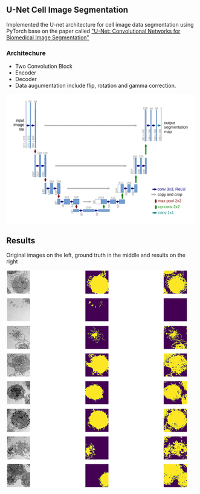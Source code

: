 ## U-Net Cell Image Segmentation
Implemented the U-net architecture for cell image data segmentation using PyTorch base on the paper called ["U-Net: Convolutional Networks for Biomedical Image Segmentation"](https://lmb.informatik.uni-freiburg.de/people/ronneber/u-net/)

### Architechure
- Two Convolution Block
- Encoder
- Decoder
- Data augumentation include flip, rotation and gamma correction.

<img src=./img/unet_arch.png width='500px'>

## Results
Original images on the left, ground truth in the middle and results on the right

<img src=./img/Result.png width='480px'>

